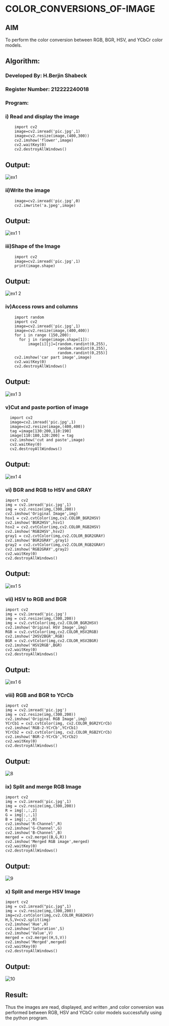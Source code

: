 # COLOR_CONVERSIONS_OF-IMAGE
## AIM
To perform the color conversion between RGB, BGR, HSV, and YCbCr color models.
## Algorithm:
### Developed By: H.Berjin Shabeck
### Register Number: 212222240018
### Program:

### i) Read and display the image

```
    import cv2
    image=cv2.imread('pic.jpg',1)
    image=cv2.resize(image,(400,300))
    cv2.imshow('flower',image)
    cv2.waitKey(0)
    cv2.destroyAllWindows()
```


## Output:

![ex1](https://github.com/janani225/COLOR_CONVERSIONS_OF-IMAGE/assets/113497333/539748bc-710e-47a5-bdde-c3a7485c9f44)


### ii)Write the image
```
    image=cv2.imread('pic.jpg',0)
    cv2.imwrite('a.jpeg',image)
```
## Output:

![ex1 1](https://github.com/janani225/COLOR_CONVERSIONS_OF-IMAGE/assets/113497333/d3241afe-a272-46a0-81f0-2a57a7c7b06e)


### iii)Shape of the Image
```
    import cv2
    image=cv2.imread('pic.jpg',1)
    print(image.shape)
```
## Output:

![ex1 2](https://github.com/janani225/COLOR_CONVERSIONS_OF-IMAGE/assets/113497333/5a5b0318-f914-49e7-bad9-c599cb03204f)


### iv)Access rows and columns
```
    import random
    import cv2
    image=cv2.imread('pic.jpg',1)
    image=cv2.resize(image,(400,400))
    for i in range (150,200):
      for j in range(image.shape[1]):
          image[i][j]=[random.randint(0,255),
                       random.randint(0,255),
                       random.randint(0,255)] 
    cv2.imshow('car part image',image)
    cv2.waitKey(0)
    cv2.destroyAllWindows()
```
## Output:
![ex1 3](https://github.com/janani225/COLOR_CONVERSIONS_OF-IMAGE/assets/113497333/53bfd58b-5133-47e8-8f53-b7844f4b0554)


### v)Cut and paste portion of image
```
  import cv2
  image=cv2.imread('pic.jpg',1)
  image=cv2.resize(image,(400,400))
  tag =image[130:200,110:190]
  image[110:180,120:200] = tag
  cv2.imshow('cut and paste',image)
  cv2.waitKey(0)
  cv2.destroyAllWindows()
```
## Output:
![ex1 4](https://github.com/janani225/COLOR_CONVERSIONS_OF-IMAGE/assets/113497333/eb5d7562-1913-4dc0-a9b0-b7e5879e964f)


### vi) BGR and RGB to HSV and GRAY
```
import cv2
img = cv2.imread('pic.jpg',1)
img = cv2.resize(img,(300,200))
cv2.imshow('Original Image',img)
hsv1 = cv2.cvtColor(img,cv2.COLOR_BGR2HSV)
cv2.imshow('BGR2HSV',hsv1)
hsv2 = cv2.cvtColor(img,cv2.COLOR_RGB2HSV)
cv2.imshow('RGB2HSV',hsv2)
gray1 = cv2.cvtColor(img,cv2.COLOR_BGR2GRAY)
cv2.imshow('BGR2GRAY',gray1)
gray2 = cv2.cvtColor(img,cv2.COLOR_RGB2GRAY)
cv2.imshow('RGB2GRAY',gray2)
cv2.waitKey(0)
cv2.destroyAllWindows()
```
## Output:

![ex1 5](https://github.com/janani225/COLOR_CONVERSIONS_OF-IMAGE/assets/113497333/309395cd-012c-4da7-a336-3ead1ae400c4)


### vii) HSV to RGB and BGR
```
import cv2
img = cv2.imread('pic.jpg')
img = cv2.resize(img,(300,200))
img = cv2.cvtColor(img,cv2.COLOR_BGR2HSV)
cv2.imshow('Original HSV Image',img)
RGB = cv2.cvtColor(img,cv2.COLOR_HSV2RGB)
cv2.imshow('2HSV2BGR',RGB)
BGR = cv2.cvtColor(img,cv2.COLOR_HSV2BGR)
cv2.imshow('HSV2RGB',BGR)
cv2.waitKey(0)
cv2.destroyAllWindows()
```
## Output:
![ex1 6](https://github.com/janani225/COLOR_CONVERSIONS_OF-IMAGE/assets/113497333/8f861768-f14b-4036-b66d-f66e944e561d)


### viii) RGB and BGR to YCrCb
```
import cv2
img = cv2.imread('pic.jpg')
img = cv2.resize(img,(300,200))
cv2.imshow('Original RGB Image',img)
YCrCb1 = cv2.cvtColor(img, cv2.COLOR_BGR2YCrCb)
cv2.imshow('RGB-2-YCrCb',YCrCb1)
YCrCb2 = cv2.cvtColor(img, cv2.COLOR_RGB2YCrCb)
cv2.imshow('BGR-2-YCrCb',YCrCb2)
cv2.waitKey(0)
cv2.destroyAllWindows()
```
## Output:
![8](https://github.com/janani225/COLOR_CONVERSIONS_OF-IMAGE/assets/113497333/290306df-6b7d-4c10-b6ba-4c7b331c2de0)



### ix) Split and merge RGB Image
```
import cv2
img = cv2.imread('pic.jpg',1)
img = cv2.resize(img,(300,200))
R = img[:,:,2]
G = img[:,:,1]
B = img[:,:,0]
cv2.imshow('R-Channel',R)
cv2.imshow('G-Channel',G)
cv2.imshow('B-Channel',B)
merged = cv2.merge((B,G,R))
cv2.imshow('Merged RGB image',merged)
cv2.waitKey(0)
cv2.destroyAllWindows()
```

## Output:

![9](https://github.com/janani225/COLOR_CONVERSIONS_OF-IMAGE/assets/113497333/c43a1338-debb-4615-8e84-f24c693616f3)


### x) Split and merge HSV Image
```
import cv2
img = cv2.imread("pic.jpg",1)
img = cv2.resize(img,(300,200))
img=cv2.cvtColor(img,cv2.COLOR_RGB2HSV)
H,S,V=cv2.split(img)
cv2.imshow('Hue',H)
cv2.imshow('Saturation',S)
cv2.imshow('Value',V)
merged = cv2.merge((H,S,V))
cv2.imshow('Merged',merged)
cv2.waitKey(0)
cv2.destroyAllWindows()
```

## Output:

![10](https://github.com/janani225/COLOR_CONVERSIONS_OF-IMAGE/assets/113497333/7aecd053-afa5-45cc-bcf4-582b9ccc9c5b)



## Result:
Thus the images are read, displayed, and written ,and color conversion was performed between RGB, HSV and YCbCr color models successfully using the python program.







